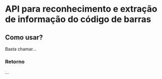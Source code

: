 # API para reconhecimento e extração de informação do código de barras

## Como usar?

Basta chamar...

### Retorno

...